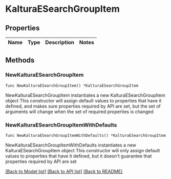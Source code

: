 # KalturaESearchGroupItem

## Properties

Name | Type | Description | Notes
------------ | ------------- | ------------- | -------------

## Methods

### NewKalturaESearchGroupItem

`func NewKalturaESearchGroupItem() *KalturaESearchGroupItem`

NewKalturaESearchGroupItem instantiates a new KalturaESearchGroupItem object
This constructor will assign default values to properties that have it defined,
and makes sure properties required by API are set, but the set of arguments
will change when the set of required properties is changed

### NewKalturaESearchGroupItemWithDefaults

`func NewKalturaESearchGroupItemWithDefaults() *KalturaESearchGroupItem`

NewKalturaESearchGroupItemWithDefaults instantiates a new KalturaESearchGroupItem object
This constructor will only assign default values to properties that have it defined,
but it doesn't guarantee that properties required by API are set


[[Back to Model list]](../README.md#documentation-for-models) [[Back to API list]](../README.md#documentation-for-api-endpoints) [[Back to README]](../README.md)


